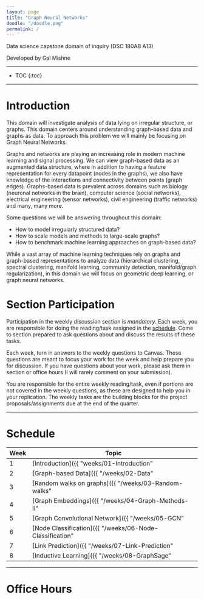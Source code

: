 ```yaml
---
layout: page
title: "Graph Neural Networks"
doodle: "/doodle.png"
permalink: /
---
```


Data science capstone domain of inquiry (DSC 180AB A13)

Developed by Gal Mishne

---
* TOC
{:toc}

---

# Introduction

This domain will investigate analysis of data lying on irregular structure, or graphs. This domain centers around understanding graph-based data and graphs as data. To approach this problem we will mainly be focusing on Graph Neural Networks.

Graphs and networks are playing an increasing role in modern machine learning and signal processing. We can view graph-based data as an augmented data structure, where in addition to having a feature representation for every datapoint (nodes in the graphs), we also have knowledge of the interactions and connectivity between points (graph edges). Graphs-based data is prevalent across domains such as biology (neuronal networks in the brain), computer science (social networks), electrical engineering (sensor networks), civil engineering (traffic networks) and many, many more.

Some questions we will be answering throughout this domain:
- How to model irregularly structured data?
- How to scale models and methods to large-scale graphs?
- How to benchmark machine learning approaches on graph-based data?

While a vast array of machine learning techniques rely on graphs and graph-based representations to analyze data (hierarchical clustering, spectral clustering, manifold learning, community detection, manifold/graph regularization), in this domain we will focus on geometric deep learning, or graph neural networks.


# Section Participation

Participation in the weekly discussion section is *mandatory*. Each
week, you are responsible for doing the reading/task assigned in the
[schedule](#schedule). Come to section prepared to ask questions about
and discuss the results of these tasks.

Each week, turn in answers to the weekly questions to Canvas. These
questions are meant to focus your work for the week and help prepare
you for discussion. If you have questions about your work, please ask
them in section or office hours (I will rarely comment on your
submission).

You are responsible for the entire weekly reading/task, even if
portions are not covered in the weekly questions, as these are designed to help you in your replication. The weekly tasks are the building blocks for the project proposals/assignments due at the
end of the quarter.

---

# Schedule

|Week|Topic|
|--|--|
|1|[Introduction]({{ "weeks/01-Introduction" | absolute_url }})|
|2|[Graph-based Data]({{ "/weeks/02-Data" | absolute_url }})|
|3|[Random walks on graphs]({{ "/weeks/03-Random-walks" | absolute_url }})|
|4|[Graph Embeddings]({{ "/weeks/04-Graph-Methods-II" | absolute_url }})|
|5|[Graph Convolutional Network]({{ "/weeks/05-GCN" | absolute_url }})|
|6|[Node Classification]({{ "/weeks/06-Node-Classification" | absolute_url }})|
|7|[Link Prediction]({{ "/weeks/07-Link-Prediction" | absolute_url }})|
|8|[Inductive Learning]({{ "/weeks/08-GraphSage" | absolute_url }})|

---

# Office Hours





